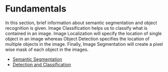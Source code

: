 ﻿# Fundamentals
In this section, brief information about semantic segmentation and object recognition is given.
Image Classification helps us to classify what is contained in an image. Image Localization will specify the location of single object in an image whereas Object Detection specifies the location of multiple objects in the image. Finally, Image Segmentation will create a pixel wise mask of each object in the images.

- [Semantic Segmentation](https://github.com/aycabingul/Detection_and_classification_-_Ford_Otosan_Intern2/blob/main/fundamentals/Semantic_Segmentation.md)
- [ Detection and Classification](https://github.com/aycabingul/Detection_and_classification_-_Ford_Otosan_Intern2/blob/main/fundamentals/Detection_and_Classification.md)
